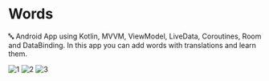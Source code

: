 # Words
🔤 Android App using Kotlin, MVVM, ViewModel, LiveData, Coroutines, Room and DataBinding. In this app you can add words with translations and learn them.

![1](https://user-images.githubusercontent.com/76612421/147360849-905a5e0d-77d6-4b4a-bdd7-acddbfd3d995.PNG)
![2](https://user-images.githubusercontent.com/76612421/147360855-9a78cdb6-5dd3-4055-879c-5d0b2f21e007.PNG)
![3](https://user-images.githubusercontent.com/76612421/147360857-07a6e6e3-6f33-4e1f-adf4-feee6c2787ca.PNG)
